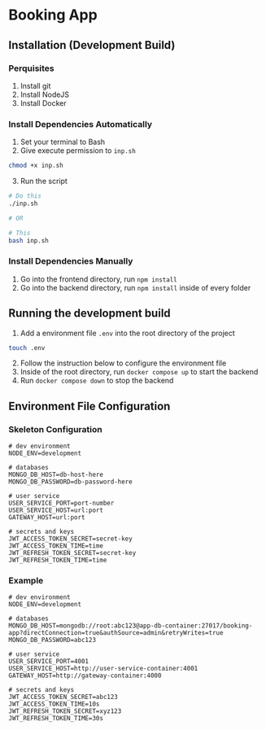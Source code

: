 # Booking App

## Installation (Development Build)

### Perquisites
1. Install git
2. Install NodeJS
3. Install Docker

### Install Dependencies Automatically
1. Set your terminal to Bash
2. Give execute permission to `inp.sh`
```bash
chmod +x inp.sh
```
3. Run the script
```bash
# Do this
./inp.sh

# OR

# This
bash inp.sh
```
### Install Dependencies Manually
1. Go into the frontend directory, run `npm install`
2. Go into the backend directory, run `npm install` inside of every folder

## Running the development build
1. Add a environment file `.env` into the root directory of the project
```bash
touch .env
```
2. Follow the instruction below to configure the environment file
3. Inside of the root directory, run `docker compose up` to start the backend
4. Run `docker compose down` to stop the backend

## Environment File Configuration

### Skeleton Configuration
```
# dev environment
NODE_ENV=development

# databases
MONGO_DB_HOST=db-host-here
MONGO_DB_PASSWORD=db-password-here

# user service
USER_SERVICE_PORT=port-number
USER_SERVICE_HOST=url:port
GATEWAY_HOST=url:port

# secrets and keys
JWT_ACCESS_TOKEN_SECRET=secret-key
JWT_ACCESS_TOKEN_TIME=time
JWT_REFRESH_TOKEN_SECRET=secret-key
JWT_REFRESH_TOKEN_TIME=time
```

### Example
```
# dev environment
NODE_ENV=development

# databases
MONGO_DB_HOST=mongodb://root:abc123@app-db-container:27017/booking-app?directConnection=true&authSource=admin&retryWrites=true
MONGO_DB_PASSWORD=abc123

# user service
USER_SERVICE_PORT=4001
USER_SERVICE_HOST=http://user-service-container:4001
GATEWAY_HOST=http://gateway-container:4000

# secrets and keys
JWT_ACCESS_TOKEN_SECRET=abc123
JWT_ACCESS_TOKEN_TIME=10s
JWT_REFRESH_TOKEN_SECRET=xyz123
JWT_REFRESH_TOKEN_TIME=30s
```

